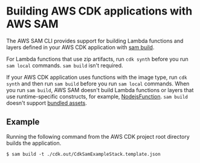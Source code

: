 # Building AWS CDK applications with AWS SAM<a name="testing-locally-build-with-sam-cli"></a>

The AWS SAM CLI provides support for building Lambda functions and layers defined in your AWS CDK application with [sam build](https://docs.aws.amazon.com/serverless-application-model/latest/developerguide/sam-cli-command-reference-sam-build.html)\.

For Lambda functions that use zip artifacts, run `cdk synth` before you run `sam local` commands\. `sam build` isn't required\.

If your AWS CDK application uses functions with the image type, run `cdk synth` and then run `sam build` before you run `sam local` commands\. When you run `sam build`, AWS SAM doesn't build Lambda functions or layers that use runtime\-specific constructs, for example, [NodejsFunction](https://docs.aws.amazon.com/cdk/api/v2/docs/aws-cdk-lib.aws_lambda_nodejs.NodejsFunction.html)\. `sam build` doesn't support [bundled assets](https://docs.aws.amazon.com/cdk/api/v2/docs/aws-cdk-lib.BundlingOptions.html)\.

## Example<a name="testing-locally-build-with-sam-cli-examples"></a>

Running the following command from the AWS CDK project root directory builds the application\.

```
$ sam build -t ./cdk.out/CdkSamExampleStack.template.json
```